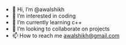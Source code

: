 - 👋 Hi, I’m @awalshikh
- 👀 I’m interested in coding
- 🌱 I’m currently learning c++ 
- 💞️ I’m looking to collaborate on projects
- 📫 How to reach me awalshikh@gmail.com

<!---
awalshikh/awalshikh is a ✨ special ✨ repository because its `README.md` (this file) appears on your GitHub profile.
You can click the Preview link to take a look at your changes.
--->
